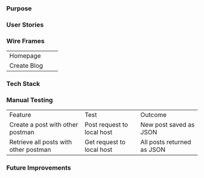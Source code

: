 ### Purpose

### User Stories

### Wire Frames
| | | |
|---|---|---|
|Homepage| | |
|Create Blog| | |

### Tech Stack


### Manual Testing
| | | |
|---|---|---|
| Feature | Test | Outcome |
| Create a post with other postman | Post request to local host | New post saved as JSON |
| Retrieve all posts with other postman | Get request to local host | All posts returned as JSON |

### Future Improvements